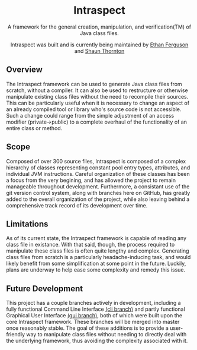 <div align="center">

Intraspect
=====================

A framework for the general creation, manipulation, and verification(TM) of Java class files.

Intraspect was built and is currently being maintained by [Ethan Ferguson](https://github.com/ethanf108/) and [Shaun Thornton](https://github.com/homeworkhopper/)

</div>

## Overview

The Intraspect framework can be used to generate Java class files from scratch, without a compiler. It can also be used to restructure or otherwise manipulate existing class files without the need to recompile their sources. This can be particularly useful when it is necessary to change an aspect of an already compiled tool or library who's source code is not accessible. Such a change could range from the simple adjustment of an access modifier (private->public) to a complete overhaul of the functionality of an entire class or method.

## Scope

Composed of over 300 source files, Intraspect is composed of a complex hierarchy of classes representing constant pool entry types, attributes, and individual JVM instructions. Careful organization of these classes has been a focus from the very begining, and has allowed the project to remain manageable throughout development. Furthermore, a consistant use of the git version control system, along with branches here on GitHub, has greatly added to the overall organization of the project, while also leaving behind a comprehensive track record of its development over time.

## Limitations

As of its current state, the Intraspect framework is capable of reading any class file in existance. With that said, though, the process required to manipulate these class files is often quite lengthy and complex. Generating class files from scratch is a particularly headache-inducing task, and would likely benefit from some simplification at some point in the future. Luckily, plans are underway to help ease some complexity and remedy this issue.

## Future Development

This project has a couple branches actively in development, including a fully functional Command Line Interface [(cli branch)](https://github.com/ethanf108/Intraspect/tree/cli) and partly functional Graphical User Interface [(gui branch)](https://github.com/ethanf108/Intraspect/tree/gui), both of which were built upon the core Intraspect framework. These branches will be merged into master once reasonably stable. The goal of these additions is to provide a user-friendly way to manipulate class files without needing to directly deal with the underlying framework, thus avoiding the complexity associated with it.
